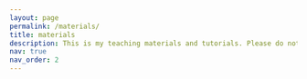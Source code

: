 ```yaml
---
layout: page
permalink: /materials/
title: materials
description: This is my teaching materials and tutorials. Please do not hesitate to email me for any question.
nav: true
nav_order: 2
---
```

